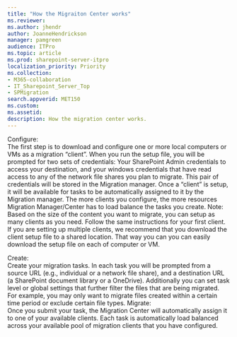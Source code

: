 ```yaml
---
title: "How the Migraiton Center works"
ms.reviewer: 
ms.author: jhendr
author: JoanneHendrickson
manager: pamgreen
audience: ITPro
ms.topic: article
ms.prod: sharepoint-server-itpro
localization_priority: Priority
ms.collection: 
- M365-collaboration
- IT_Sharepoint_Server_Top
- SPMigration
search.appverid: MET150
ms.custom: 
ms.assetid: 
description: How the migration center works.
---
```



Configure:  
The first step is to download and configure  one or more local computers or VMs as a migration “client”. When you run the setup file, you will be prompted for two sets of credentials:  Your SharePoint Admin credentials to access your destination, and your windows credentials that have read access to any of the network file shares you plan to migrate.  This pair of credentials will be stored in the Migration manager. Once a “client” is setup, it will be available for tasks to be automatically assigned to it by the Migration manager.  The more clients you configure, the more resources Migration Manager/Center has to load balance the tasks you  create. 
Note:  Based on the size of the content you want to migrate, you can setup as many clients as you need. Follow the same instructions for your first client. If you are setting up multiple clients, we recommend that you download the client setup file to a shared location.   That way you can you can easily download the setup file on each of computer or VM.  



Create:  
Create your migration tasks.   In each task you will be prompted from a source URL (e.g., individual or a network file share), and a destination URL (a SharePoint document library or a OneDrive).  Additionally you can set task level or global settings that further filter the files that are being migrated.  For example, you may only want to migrate files created within a certain time period or exclude certain file types.
Migrate:  
Once you submit your task, the Migration Center will automatically assign it to one of your available clients.  Each task is automatically load balanced across your available pool of migration clients that you have configured.
